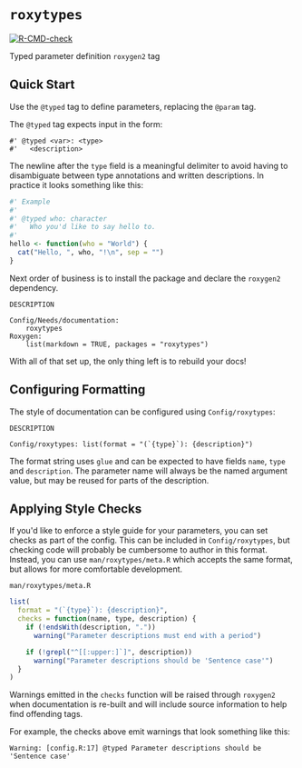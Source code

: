# `roxytypes`

<!-- badges: start -->
[![R-CMD-check](https://github.com/dgkf/roxytypes/actions/workflows/R-CMD-check.yaml/badge.svg)](https://github.com/dgkf/roxytypes/actions/workflows/R-CMD-check.yaml)
<!-- badges: end -->

Typed parameter definition `roxygen2` tag

## Quick Start

Use the `@typed` tag to define parameters, replacing the `@param` tag.

The `@typed` tag expects input in the form:

```
#' @typed <var>: <type>
#'   <description>
```

The newline after the `type` field is a meaningful delimiter to avoid having to
disambiguate between type annotations and written descriptions. In practice it
looks something like this:

```r
#' Example
#'
#' @typed who: character
#'   Who you'd like to say hello to.
#'
hello <- function(who = "World") {
  cat("Hello, ", who, "!\n", sep = "")
}
```

Next order of business is to install the package and declare the 
`roxygen2` dependency. 

`DESCRIPTION`
```
Config/Needs/documentation:
    roxytypes
Roxygen:
    list(markdown = TRUE, packages = "roxytypes")
```

With all of that set up, the only thing left is to rebuild your docs!

## Configuring Formatting

The style of documentation can be configured using `Config/roxytypes`:

`DESCRIPTION`
```
Config/roxytypes: list(format = "(`{type}`): {description}")
```

The format string uses `glue` and can be expected to have fields `name`, `type`
and `description`. The parameter name will always be the named argument value,
but may be reused for parts of the description.

## Applying Style Checks

If you'd like to enforce a style guide for your parameters, you can set checks
as part of the config. This can be included in `Config/roxytypes`, but checking
code will probably be cumbersome to author in this format. Instead, you can use
`man/roxytypes/meta.R` which accepts the same format, but allows for more
comfortable development.

`man/roxytypes/meta.R`
```r
list(
  format = "(`{type}`): {description}",
  checks = function(name, type, description) {
    if (!endsWith(description, "."))
      warning("Parameter descriptions must end with a period")

    if (!grepl("^[[:upper:]`]", description))
      warning("Parameter descriptions should be 'Sentence case'")
  }
)
```

Warnings emitted in the `checks` function will be raised through `roxygen2` when
documentation is re-built and will include source information to help find
offending tags.

For example, the checks above emit warnings that look something like this:

```
Warning: [config.R:17] @typed Parameter descriptions should be 'Sentence case'
```
